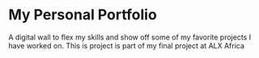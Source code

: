 # My Personal Portfolio

A digital wall to flex my skills and show off some of my favorite projects I have worked on.
This is project is part of my final project at ALX Africa
